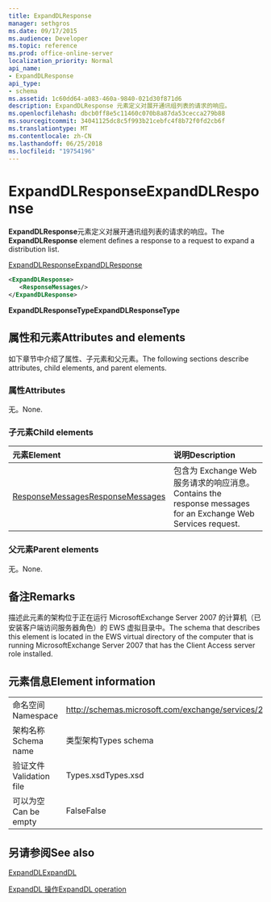```yaml
---
title: ExpandDLResponse
manager: sethgros
ms.date: 09/17/2015
ms.audience: Developer
ms.topic: reference
ms.prod: office-online-server
localization_priority: Normal
api_name:
- ExpandDLResponse
api_type:
- schema
ms.assetid: 1c60dd64-a083-460a-9840-021d30f871d6
description: ExpandDLResponse 元素定义对展开通讯组列表的请求的响应。
ms.openlocfilehash: dbcb0ff8e5c11460c070b8a87da53cecca279b88
ms.sourcegitcommit: 34041125dc8c5f993b21cebfc4f8b72f0fd2cb6f
ms.translationtype: MT
ms.contentlocale: zh-CN
ms.lasthandoff: 06/25/2018
ms.locfileid: "19754196"
---
```

# <a name="expanddlresponse"></a><span data-ttu-id="73d17-103">ExpandDLResponse</span><span class="sxs-lookup"><span data-stu-id="73d17-103">ExpandDLResponse</span></span>

<span data-ttu-id="73d17-104">**ExpandDLResponse**元素定义对展开通讯组列表的请求的响应。</span><span class="sxs-lookup"><span data-stu-id="73d17-104">The **ExpandDLResponse** element defines a response to a request to expand a distribution list.</span></span> 
  
[<span data-ttu-id="73d17-105">ExpandDLResponse</span><span class="sxs-lookup"><span data-stu-id="73d17-105">ExpandDLResponse</span></span>](expanddlresponse.md)
  
```xml
<ExpandDLResponse>
   <ResponseMessages/>
</ExpandDLResponse>
```

 <span data-ttu-id="73d17-106">**ExpandDLResponseType**</span><span class="sxs-lookup"><span data-stu-id="73d17-106">**ExpandDLResponseType**</span></span>
## <a name="attributes-and-elements"></a><span data-ttu-id="73d17-107">属性和元素</span><span class="sxs-lookup"><span data-stu-id="73d17-107">Attributes and elements</span></span>

<span data-ttu-id="73d17-108">如下章节中介绍了属性、子元素和父元素。</span><span class="sxs-lookup"><span data-stu-id="73d17-108">The following sections describe attributes, child elements, and parent elements.</span></span>
  
### <a name="attributes"></a><span data-ttu-id="73d17-109">属性</span><span class="sxs-lookup"><span data-stu-id="73d17-109">Attributes</span></span>

<span data-ttu-id="73d17-110">无。</span><span class="sxs-lookup"><span data-stu-id="73d17-110">None.</span></span>
  
### <a name="child-elements"></a><span data-ttu-id="73d17-111">子元素</span><span class="sxs-lookup"><span data-stu-id="73d17-111">Child elements</span></span>

|<span data-ttu-id="73d17-112">**元素**</span><span class="sxs-lookup"><span data-stu-id="73d17-112">**Element**</span></span>|<span data-ttu-id="73d17-113">**说明**</span><span class="sxs-lookup"><span data-stu-id="73d17-113">**Description**</span></span>|
|:-----|:-----|
|[<span data-ttu-id="73d17-114">ResponseMessages</span><span class="sxs-lookup"><span data-stu-id="73d17-114">ResponseMessages</span></span>](responsemessages.md) <br/> |<span data-ttu-id="73d17-115">包含为 Exchange Web 服务请求的响应消息。</span><span class="sxs-lookup"><span data-stu-id="73d17-115">Contains the response messages for an Exchange Web Services request.</span></span>  <br/> |
   
### <a name="parent-elements"></a><span data-ttu-id="73d17-116">父元素</span><span class="sxs-lookup"><span data-stu-id="73d17-116">Parent elements</span></span>

<span data-ttu-id="73d17-117">无。</span><span class="sxs-lookup"><span data-stu-id="73d17-117">None.</span></span>
  
## <a name="remarks"></a><span data-ttu-id="73d17-118">备注</span><span class="sxs-lookup"><span data-stu-id="73d17-118">Remarks</span></span>

<span data-ttu-id="73d17-119">描述此元素的架构位于正在运行 MicrosoftExchange Server 2007 的计算机（已安装客户端访问服务器角色）的 EWS 虚拟目录中。</span><span class="sxs-lookup"><span data-stu-id="73d17-119">The schema that describes this element is located in the EWS virtual directory of the computer that is running MicrosoftExchange Server 2007 that has the Client Access server role installed.</span></span>
  
## <a name="element-information"></a><span data-ttu-id="73d17-120">元素信息</span><span class="sxs-lookup"><span data-stu-id="73d17-120">Element information</span></span>

|||
|:-----|:-----|
|<span data-ttu-id="73d17-121">命名空间</span><span class="sxs-lookup"><span data-stu-id="73d17-121">Namespace</span></span>  <br/> |http://schemas.microsoft.com/exchange/services/2006/types  <br/> |
|<span data-ttu-id="73d17-122">架构名称</span><span class="sxs-lookup"><span data-stu-id="73d17-122">Schema name</span></span>  <br/> |<span data-ttu-id="73d17-123">类型架构</span><span class="sxs-lookup"><span data-stu-id="73d17-123">Types schema</span></span>  <br/> |
|<span data-ttu-id="73d17-124">验证文件</span><span class="sxs-lookup"><span data-stu-id="73d17-124">Validation file</span></span>  <br/> |<span data-ttu-id="73d17-125">Types.xsd</span><span class="sxs-lookup"><span data-stu-id="73d17-125">Types.xsd</span></span>  <br/> |
|<span data-ttu-id="73d17-126">可以为空</span><span class="sxs-lookup"><span data-stu-id="73d17-126">Can be empty</span></span>  <br/> |<span data-ttu-id="73d17-127">False</span><span class="sxs-lookup"><span data-stu-id="73d17-127">False</span></span>  <br/> |
   
## <a name="see-also"></a><span data-ttu-id="73d17-128">另请参阅</span><span class="sxs-lookup"><span data-stu-id="73d17-128">See also</span></span>



[<span data-ttu-id="73d17-129">ExpandDL</span><span class="sxs-lookup"><span data-stu-id="73d17-129">ExpandDL</span></span>](expanddl.md)
  
[<span data-ttu-id="73d17-130">ExpandDL 操作</span><span class="sxs-lookup"><span data-stu-id="73d17-130">ExpandDL operation</span></span>](expanddl-operation.md)

